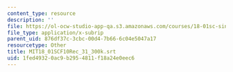 ```yaml
---
content_type: resource
description: ''
file: https://ol-ocw-studio-app-qa.s3.amazonaws.com/courses/18-01sc-single-variable-calculus-fall-2010/1fed49320ac9b2954811f18a24e0eec6_MIT18_01SCF10Rec_31_300k.srt
file_type: application/x-subrip
parent_uid: 876df37c-3cbc-00d4-7b66-6c04e5047a17
resourcetype: Other
title: MIT18_01SCF10Rec_31_300k.srt
uid: 1fed4932-0ac9-b295-4811-f18a24e0eec6
---
```

